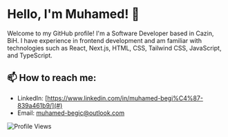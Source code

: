 # Hello, I'm Muhamed! 👋

Welcome to my GitHub profile! I'm a Software Developer based in Cazin, BiH. I have experience in frontend development and am familiar with technologies such as React, Next.js, HTML, CSS, Tailwind CSS, JavaScript, and TypeScript.

## 📫 How to reach me:

- LinkedIn: [https://www.linkedin.com/in/muhamed-begi%C4%87-839a461b9/](#)
- Email: [muhamed-begic@outlook.com](mailto:muhamed-begic@outlook.com)

![Profile Views](https://komarev.com/ghpvc/?username=muky1&color=blue)
